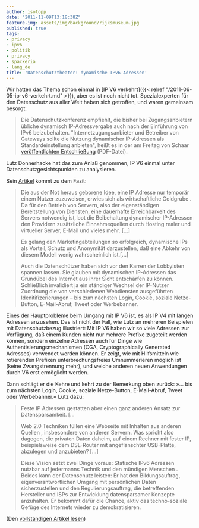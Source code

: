 ```yaml
---
author: isotopp
date: "2011-11-09T13:18:38Z"
feature-img: assets/img/background/rijksmuseum.jpg
published: true
tags:
- privacy
- ipv6
- politik
- privacy
- spackeria
- lang_de
title: 'Datenschutztheater: dynamische IPv6 Adressen'
---
```


Wir hatten das Thema schon einmal in 
[IP V6 verkehrt]({{< relref "/2011-06-05-ip-v6-verkehrt.md" >}}),
aber es ist noch nicht tot. Spezialexperten für den Datenschutz aus aller
Welt haben sich getroffen, und waren gemeinsam besorgt:

> Die Datenschutzkonferenz empfiehlt, die bisher bei Zugangsanbietern
> übliche dynamisch IP-Adressvergabe auch nach der Einführung von IPv6
> beizubehalten. "Internetzugangsanbieter und Betreiber von Gateways sollte
> die Nutzung dynamischer IP-Adressen als Standardeinstellung anbieten",
> heißt es in der am Freitag von Schaar 
> [veröffentlichten Entschließung](http://www.bfdi.bund.de/SharedDocs/Publikationen/Entschliessungssammlung/IntDSK/2011InternetIPv6.pdf?__blob=publicationFile)
> (PDF-Datei).

Lutz Donnerhacke hat das zum Anlaß genommen, IP V6 einmal unter
Datenschutzgesichtspunkten zu analysieren.

Sein [Artikel](http://www.iks-jena.de/ger/Blog/IPv6-und-der-Datenschutz)
kommt zu dem Fazit:

>Die aus der Not heraus geborene Idee, eine IP Adresse nur temporär einem
> Nutzer zuzuweisen, erwies sich als wirtschaftliche Goldgrube . Da für den
> Betrieb von Servern, also der eigenständigen Bereitstellung von Diensten,
> eine dauerhafte Erreichbarkeit des Servers notwendig ist, bot die
> Beibehaltung dynamischer IP-Adressen den Providern zusätzliche
> Einnahmequellen durch Hosting  realer und virtueller Server, E-Mail und
> vieles mehr. [...]
>
> Es gelang den Marketingabteilungen so erfolgreich, dynamische IPs als
> Vorteil, Schutz und Anonymität darzustellen, daß eine Abkehr von diesem
> Modell wenig wahrscheinlich ist.[...]
>
> Auch die Datenschützer haben sich vor den Karren der Lobbyisten spannen
> lassen. Sie glauben mit dynamischen IP-Adressen das Grundübel des Internet
> aus ihrer Sicht entschärfen zu können. Schließlich invalidiert ja ein
> ständiger Wechsel der IP-Nutzer Zuordnung die von verschiedenen
> Webdiensten ausgeführten Idenitifizerierungen – bis zum nächsten Login,
> Cookie, soziale Netze-Button, E-Mail-Abruf, Tweet oder Werbebanner.

Eines der Hauptprobleme beim Umgang mit IP V6 ist, es als IP V4 mit langen
Adressen anzusehen. Das ist nicht der Fall, wie Lutz an mehreren Beispielen
mit Datenschutzbezug illustriert: Mit IP V6 haben wir so viele Adressen zur
Verfügung, daß einem Kunden nicht nur mehrere Prefixe zugeteilt werden
können, sondern einzelne Adressen auch für Dinge wie
Authentisierungsmechanismen (CGA, Cryptographically Generated Adresses)
verwendet werden können. Er zeigt, wie mit Hilfsmitteln wie rotierenden
Prefixen unterbrechungsfreies Umnummerieren möglich ist (keine
Zwangstrennung mehr), und welche anderen neuen Anwendungen durch V6 erst
ermöglicht werden.

Dann schlägt er die Kehre und kehrt zu der Bemerkung oben zurück: »... bis
zum nächsten Login, Cookie, soziale Netze-Button, E-Mail-Abruf, Tweet oder
Werbebanner.« Lutz dazu: 

> Feste IP Adressen gestatten aber einen ganz anderen Ansatz zur
> Datensparsamkeit. [...
>
> Web 2.0 Techniken füllen eine Webseite mit Inhalten aus anderen Quellen ,
> insbesondere von anderen Servern. Was spricht also dagegen, die privaten
> Daten daheim, auf einem Rechner mit fester IP, beispielsweise dem
> DSL-Router mit angeflanschter USB-Platte, abzulegen und anzubieten? [...]
>
> Diese Vision setzt zwei Dinge voraus: Statische IPv6 Adressen nutzbar auf
> jedermanns Technik und den mündigen Menschen . Beides kann der Datenschutz
> leisten: Er hat den Bildungsauftrag, eigenverantwortlichen Umgang mit
> persönlichen Daten sicherzustellen und den Regulierungsauftrag, die
> betreffenden Hersteller und ISPs zur Entwicklung datensparsamer Konzepte
> anzuhalten. Er bekommt dafür die Chance, aktiv das techno-soziale Gefüge
> des Internets wieder zu demokratisieren.

(Den [vollständigen Artikel lesen](http://www.iks-jena.de/ger/Blog/IPv6-und-der-Datenschutz))
